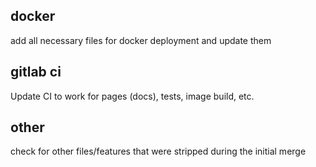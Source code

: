 ## docker
add all necessary files for docker deployment and update them


## gitlab ci
Update CI to work for pages (docs), tests, image build, etc.

## other
check for other files/features that were stripped during the initial merge